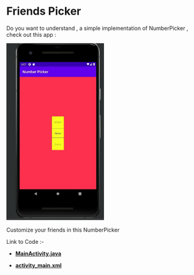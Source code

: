 # Friends Picker

Do you want to understand , a simple implementation of NumberPicker , check out this app :

<img title="" src="https://github.com/Muskaan0111/Friends-Picker/blob/master/NumberPicker/Pics/SAVE_20201102_181015.jpg" alt=" " width="255">

Customize your friends in this NumberPicker

Link to Code :-

- [**MainActivity.java**](https://github.com/Muskaan0111/Friends-Picker/blob/master/NumberPicker/app/src/main/java/com/example/numberpicker/MainActivity.java)
  
  
- [**activity_main.xml**](https://github.com/Muskaan0111/Friends-Picker/blob/master/NumberPicker/app/src/main/res/layout/activity_main.xml)
 
